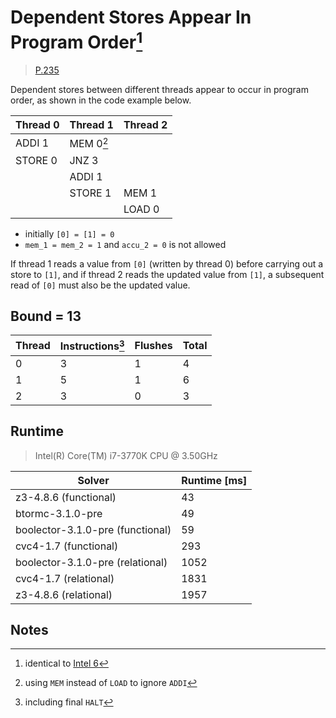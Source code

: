 # Dependent Stores Appear In Program Order[^1]

> [P.235](https://www.amd.com/system/files/TechDocs/24593.pdf#page=235)

Dependent stores between different threads appear to occur in program order, as shown in the code example below.

| Thread 0    | Thread 1    | Thread 2    |
| ----------- | ----------- | ----------- |
| ADDI 1      | MEM 0[^2]   |             |
| STORE 0     | JNZ 3       |             |
|             | ADDI 1      |             |
|             | STORE 1     | MEM 1       |
|             |             | LOAD 0      |

* initially `[0] = [1] = 0`
* `mem_1 = mem_2 = 1` and `accu_2 = 0` is not allowed

If thread 1 reads a value from `[0]` (written by thread 0) before carrying out a store to `[1]`, and if thread 2 reads the updated value from `[1]`, a subsequent read of `[0]` must also be the updated value.

## Bound = 13

| Thread    | Instructions[^3]  | Flushes | Total |
| --------- | ----------------  | ------- | ----- |
| 0         | 3                 | 1       | 4     |
| 1         | 5                 | 1       | 6     |
| 2         | 3                 | 0       | 3     |

## Runtime

> Intel(R) Core(TM) i7-3770K CPU @ 3.50GHz

| Solver                           | Runtime [ms] |
| -------------------------------- | ------------ |
| z3-4.8.6 (functional)            | 43           |
| btormc-3.1.0-pre                 | 49           |
| boolector-3.1.0-pre (functional) | 59           |
| cvc4-1.7 (functional)            | 293          |
| boolector-3.1.0-pre (relational) | 1052         |
| cvc4-1.7 (relational)            | 1831         |
| z3-4.8.6 (relational)            | 1957         |

## Notes

[^1]: identical to [Intel 6](../../intel/6)
[^2]: using `MEM` instead of `LOAD` to ignore `ADDI`
[^3]: including final `HALT`
